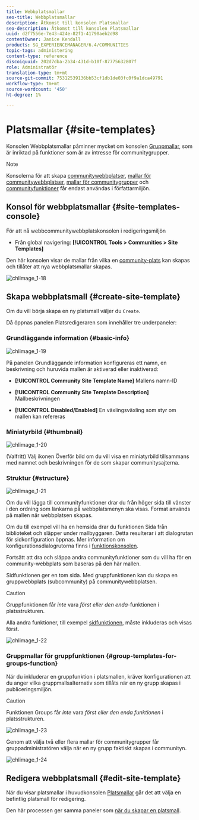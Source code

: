 ```yaml
---
title: Webbplatsmallar
seo-title: Webbplatsmallar
description: Åtkomst till konsolen Platsmallar
seo-description: Åtkomst till konsolen Platsmallar
uuid: d2f7556e-7e43-424e-82f1-41790aeb2d98
contentOwner: Janice Kendall
products: SG_EXPERIENCEMANAGER/6.4/COMMUNITIES
topic-tags: administering
content-type: reference
discoiquuid: 202d7dba-2b34-431d-b10f-87775632807f
role: Administratör
translation-type: tm+mt
source-git-commit: 75312539136bb53cf1db1de03fc0f9a1dca49791
workflow-type: tm+mt
source-wordcount: '450'
ht-degree: 1%

---
```



# Platsmallar {#site-templates}

Konsolen Webbplatsmallar påminner mycket om konsolen [Gruppmallar](tools-groups.md), som är inriktad på funktioner som är av intresse för communitygrupper.

>[!NOTE]
>
>Konsolerna för att skapa [communitywebbplatser](sites-console.md), [mallar för communitywebbplatser](sites.md), [mallar för communitygrupper](tools-groups.md) och [communityfunktioner](functions.md) får endast användas i författarmiljön.

## Konsol för webbplatsmallar {#site-templates-console}

För att nå webbcommunitywebbplatskonsolen i redigeringsmiljön

* Från global navigering: **[!UICONTROL Tools > Communities > Site Templates]**

Den här konsolen visar de mallar från vilka en [community-plats](sites-console.md) kan skapas och tillåter att nya webbplatsmallar skapas.

![chlimage_1-18](assets/chlimage_1-18.png)

## Skapa webbplatsmall {#create-site-template}

Om du vill börja skapa en ny platsmall väljer du `Create`.

Då öppnas panelen Platsredigeraren som innehåller tre underpaneler:

### Grundläggande information {#basic-info}

![chlimage_1-19](assets/chlimage_1-19.png)

På panelen Grundläggande information konfigureras ett namn, en beskrivning och huruvida mallen är aktiverad eller inaktiverad:

* **[!UICONTROL Community Site Template Name]**
Mallens namn-ID

* **[!UICONTROL Community Site Template Description]**
Mallbeskrivningen

* **[!UICONTROL Disabled/Enabled]**
En växlingsväxling som styr om mallen kan refereras

### Miniatyrbild {#thumbnail}

![chlimage_1-20](assets/chlimage_1-20.png)

(Valfritt) Välj ikonen Överför bild om du vill visa en miniatyrbild tillsammans med namnet och beskrivningen för de som skapar communitysajterna.

### Struktur {#structure}

![chlimage_1-21](assets/chlimage_1-21.png)

Om du vill lägga till communityfunktioner drar du från höger sida till vänster i den ordning som länkarna på webbplatsmenyn ska visas. Format används på mallen när webbplatsen skapas.

Om du till exempel vill ha en hemsida drar du funktionen Sida från biblioteket och släpper under mallbyggaren. Detta resulterar i att dialogrutan för sidkonfiguration öppnas. Mer information om konfigurationsdialogrutorna finns i [funktionskonsolen](functions.md).

Fortsätt att dra och släppa andra communityfunktioner som du vill ha för en community-webbplats som baseras på den här mallen.

Sidfunktionen ger en tom sida. Med gruppfunktionen kan du skapa en gruppwebbplats (subcommunity) på communitywebbplatsen.

>[!CAUTION]
>
>Gruppfunktionen får *inte* vara *först eller den enda*-funktionen i platsstrukturen.
>
>Alla andra funktioner, till exempel [sidfunktionen](functions.md#page-function), måste inkluderas och visas först.

![chlimage_1-22](assets/chlimage_1-22.png)

### Gruppmallar för gruppfunktionen {#group-templates-for-groups-function}

När du inkluderar en gruppfunktion i platsmallen, kräver konfigurationen att du anger vilka gruppmallsalternativ som tillåts när en ny grupp skapas i publiceringsmiljön.

>[!CAUTION]
>
>Funktionen Groups får *inte* vara *först eller den enda funktionen* i platsstrukturen.

![chlimage_1-23](assets/chlimage_1-23.png)

Genom att välja två eller flera mallar för communitygrupper får gruppadministratören välja när en ny grupp faktiskt skapas i communityn.

![chlimage_1-24](assets/chlimage_1-24.png)

## Redigera webbplatsmall {#edit-site-template}

När du visar platsmallar i huvudkonsolen [Platsmallar](#site-templates-console) går det att välja en befintlig platsmall för redigering.

Den här processen ger samma paneler som [när du skapar en platsmall](#create-site-template).
